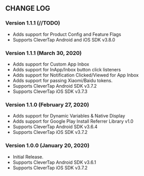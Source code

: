 ## CHANGE LOG

### Version 1.1.1 (//TODO)
* Adds support for Product Config and Feature Flags
* Supports CleverTap Android and iOS SDK v3.8.0

### Version 1.1.1 (March 30, 2020)
* Adds support for Custom App Inbox
* Adds support for InApp/Inbox button click listeners
* Adds support for Notification Clicked/Viewed for App Inbox
* Adds support for passing Xiaomi/Baidu tokens.
* Supports CleverTap Android SDK v3.7.2
* Supports CleverTap iOS SDK v3.7.3

### Version 1.1.0 (February 27, 2020)
* Adds support for Dynamic Variables & Native Display
* Adds support for Google Play Install Referrer Library v1.0
* Supports CleverTap Android SDK v3.6.4
* Supports CleverTap iOS SDK v3.7.2

### Version 1.0.0 (January 20, 2020)
* Initial Release.
* Supports CleverTap Android SDK v3.6.1
* Supports CleverTap iOS SDK v3.7.2
